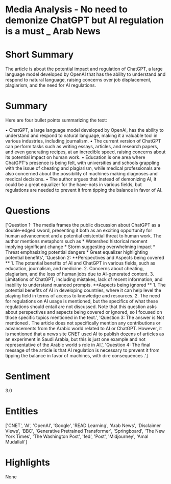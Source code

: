# Media Analysis - No need to demonize ChatGPT but AI regulation is a must _ Arab News

# Short Summary
The article is about the potential impact and regulation of ChatGPT, a large language model developed by OpenAI that has the ability to understand and respond to natural language, raising concerns over job displacement, plagiarism, and the need for AI regulations.

# Summary
Here are four bullet points summarizing the text:

• ChatGPT, a large language model developed by OpenAI, has the ability to understand and respond to natural language, making it a valuable tool in various industries, including journalism.
• The current version of ChatGPT can perform tasks such as writing essays, articles, and research papers, and even generating recipes, at an incredible speed, raising concerns about its potential impact on human work.
• Education is one area where ChatGPT's presence is being felt, with universities and schools grappling with the issue of cheating and plagiarism, while medical professionals are also concerned about the possibility of machines making diagnoses and medical decisions.
• The author argues that instead of demonizing AI, it could be a great equalizer for the have-nots in various fields, but regulations are needed to prevent it from tipping the balance in favor of AI.

# Questions
['Question 1: The media frames the public discussion about ChatGPT as a double-edged sword, presenting it both as an exciting opportunity for human advancement and a potential existential threat to human work. The author mentions metaphors such as  * Watershed historical moment  implying significant change * Storm  suggesting overwhelming impact * Threat  emphasizing potential dangers * Great equalizer  highlighting potential benefits', 'Question 2: **Perspectives and Aspects being covered ** 1. The potential benefits of AI and ChatGPT in various fields, such as education, journalism, and medicine. 2. Concerns about cheating, plagiarism, and the loss of human jobs due to AI-generated content. 3. Limitations of ChatGPT, including mistakes, lack of recent information, and inability to understand nuanced prompts. **Aspects being ignored ** 1. The potential benefits of AI in developing countries, where it can help level the playing field in terms of access to knowledge and resources. 2. The need for regulations on AI usage is mentioned, but the specifics of what these regulations should entail are not discussed. Note that this question asks about perspectives and aspects being covered or ignored, so I focused on those specific topics mentioned in the text.', 'Question 3: The answer is Not mentioned . The article does not specifically mention any contributions or advancements from the Arabic world related to AI or ChatGPT. However, it is mentioned that a news site CNET used AI to publish dozens of articles as an experiment in Saudi Arabia, but this is just one example and not representative of the Arabic world s role in AI.', 'Question 4: The final message of the article is that AI regulation is necessary to prevent it from tipping the balance in favor of machines, with dire consequences .']

# Sentiment
3.0

# Entities
['CNET', 'AI', 'OpenAI', 'Google', 'READ Learning', 'Arab News', 'Disclaimer Views', 'BBC', 'Generative Pretrained Transformer', 'Springboard', 'The New York Times', 'The Washington Post', 'fed', 'Post', 'Midjourney', 'Amal Mudallali']

# Highlights
None

